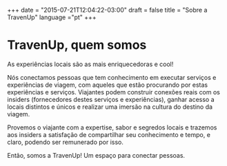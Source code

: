 +++
date = "2015-07-21T12:04:22-03:00"
draft = false
title = "Sobre a TravenUp"
language ="pt"
+++

# **TravenUp, quem somos**

As experiências locais são as mais enriquecedoras e cool!

Nós conectamos pessoas que tem conhecimento em executar serviços e experiências de viagem, com aqueles que estão procurando por estas experiências e serviços. Viajantes podem construir conexões reais com os insiders (fornecedores destes serviços e experiências), ganhar acesso a locais distintos e únicos e realizar uma imersão na cultura do destino da viagem.

Provemos o viajante com a expertise, sabor e segredos locais e trazemos aos insiders a satisfação de compartilhar seu conhecimento e tempo, e claro, podendo ser remunerado por isso.

Então, somos a TravenUp! Um espaço para conectar pessoas.

